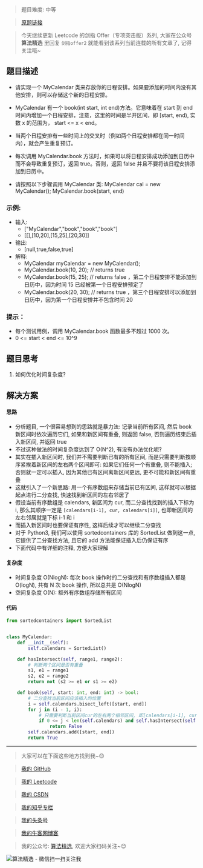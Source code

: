 > 题目难度: 中等

> [原题链接](https://leetcode.cn/problems/fi9suh/)

> 今天继续更新 Leetcode 的剑指 Offer（专项突击版）系列, 大家在公众号 **算法精选** 里回复 `剑指offer2` 就能看到该系列当前连载的所有文章了, 记得关注哦~

## 题目描述

- 请实现一个 MyCalendar 类来存放你的日程安排。如果要添加的时间内没有其他安排，则可以存储这个新的日程安排。

- MyCalendar 有一个 book(int start, int end)方法。它意味着在 start 到 end 时间内增加一个日程安排，注意，这里的时间是半开区间，即 [start, end), 实数 x 的范围为， start <= x < end。

- 当两个日程安排有一些时间上的交叉时（例如两个日程安排都在同一时间内），就会产生重复预订。

- 每次调用 MyCalendar.book 方法时，如果可以将日程安排成功添加到日历中而不会导致重复预订，返回 true。否则，返回 false 并且不要将该日程安排添加到日历中。

- 请按照以下步骤调用 MyCalendar 类: MyCalendar cal = new MyCalendar(); MyCalendar.book(start, end)

### 示例:

- 输入:
  - ["MyCalendar","book","book","book"]
  - [[],[10,20],[15,25],[20,30]]
- 输出:
  - [null,true,false,true]
- 解释:
  - MyCalendar myCalendar = new MyCalendar();
  - MyCalendar.book(10, 20); // returns true
  - MyCalendar.book(15, 25); // returns false ，第二个日程安排不能添加到日历中，因为时间 15 已经被第一个日程安排预定了
  - MyCalendar.book(20, 30); // returns true ，第三个日程安排可以添加到日历中，因为第一个日程安排并不包含时间 20

### 提示：

- 每个测试用例，调用 MyCalendar.book 函数最多不超过 1000 次。
- 0 <= start < end <= 10^9

## 题目思考

1. 如何优化时间复杂度?

## 解决方案

#### 思路

- 分析题目, 一个很容易想到的思路就是暴力法: 记录当前所有区间, 然后 book 新区间时依次遍历它们, 如果和新区间有重叠, 则返回 false, 否则遍历结束后插入新区间, 并返回 true
- 不过这种做法的时间复杂度达到了 O(N^2), 有没有办法优化呢?
- 其实在插入新区间时, 我们并不需要判断已有的所有区间, 而是只需要判断按顺序紧挨着新区间的左右两个区间即可: 如果它们任何一个有重叠, 则不能插入; 否则就一定可以插入, 因为其他已有区间离新区间更远, 更不可能和新区间有重叠
- 这就引入了一个新思路: 用一个有序数组来存储当前已有区间, 这样就可以根据起点进行二分查找, 快速找到新区间的左右邻居了
- 假设当前有序数组是 calendars, 新区间为 cur, 而二分查找找到的插入下标为 i, 那么其顺序一定是 `[calendars[i-1], cur, calendars[i]]`, 也即新区间的左右邻居就是下标 i-1 和 i
- 而插入新区间时也要保证有序性, 这样后续才可以继续二分查找
- 对于 Python3, 我们可以使用 sortedcontainers 库的 SortedList 做到这一点, 它提供了二分查找方法, 且它的 add 方法能保证插入后仍保证有序
- 下面代码中有详细的注释, 方便大家理解

#### 复杂度

- 时间复杂度 O(NlogN): 每次 book 操作时的二分查找和有序数组插入都是 O(logN), 共有 N 次 book 操作, 所以总共是 O(NlogN)
- 空间复杂度 O(N): 额外有序数组存储所有区间

#### 代码

```python
from sortedcontainers import SortedList


class MyCalendar:
    def __init__(self):
        self.calendars = SortedList()

    def hasIntersect(self, range1, range2):
        # 判断两个区间是否有重叠
        s1, e1 = range1
        s2, e2 = range2
        return not (s2 >= e1 or s1 >= e2)

    def book(self, start: int, end: int) -> bool:
        # 二分查找当前区间应该插入的位置
        i = self.calendars.bisect_left([start, end])
        for j in (i - 1, i):
            # 只需要判断当前区间cur的左右两个相邻区间, 即[calendars[i-1], cur, calendars[i]]
            if 0 <= j < len(self.calendars) and self.hasIntersect(self.calendars[j], [start, end]):
                return False
        self.calendars.add([start, end])
        return True
```

---

> 大家可以在下面这些地方找到我~😊

> [我的 GitHub](https://github.com/zjulyx)

> [我的 Leetcode](https://leetcode-cn.com/u/suibianfahui/)

> [我的 CSDN](https://me.csdn.net/zjulyx1993)

> [我的知乎专栏](https://zhuanlan.zhihu.com/c_1242508721932464128)

> [我的头条号](https://www.toutiao.com/c/user/1090304683804520/#mid=1671643017345028)

> [我的牛客网博客](https://blog.nowcoder.net/zjulyx)

> 我的公众号: [算法精选](https://mp.weixin.qq.com/s?__biz=MzA5MDk1MjI5MA==&mid=2247484158&idx=1&sn=90176bac32cf7af40e4074c721fd8a95&chksm=900285f3a7750ce5a068c9c9773781461819633f2fd60533732637ec9520c908371ebc218d49&scene=178&cur_album_id=1386231241346859009#rd), 欢迎大家扫码关注~😊

![算法精选 - 微信扫一扫关注我](https://pic1.zhimg.com/80/v2-7c988a7b35886df51596ef23616764ac_1440w.jpg)
